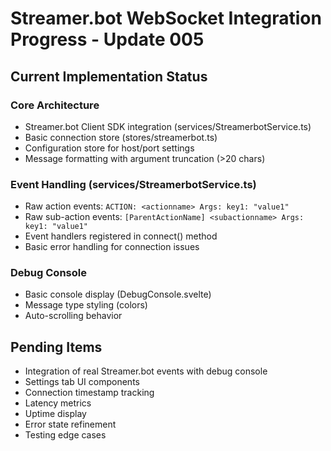 # Streamer.bot WebSocket Integration Progress - Update 005

## Current Implementation Status

### Core Architecture
- Streamer.bot Client SDK integration (services/StreamerbotService.ts)
- Basic connection store (stores/streamerbot.ts)
- Configuration store for host/port settings
- Message formatting with argument truncation (>20 chars)

### Event Handling (services/StreamerbotService.ts)
- Raw action events: `ACTION: <actionname> Args: key1: "value1"`
- Raw sub-action events: `[ParentActionName] <subactionname> Args: key1: "value1"`
- Event handlers registered in connect() method
- Basic error handling for connection issues

### Debug Console
- Basic console display (DebugConsole.svelte)
- Message type styling (colors)
- Auto-scrolling behavior

## Pending Items
- Integration of real Streamer.bot events with debug console
- Settings tab UI components
- Connection timestamp tracking
- Latency metrics
- Uptime display
- Error state refinement
- Testing edge cases